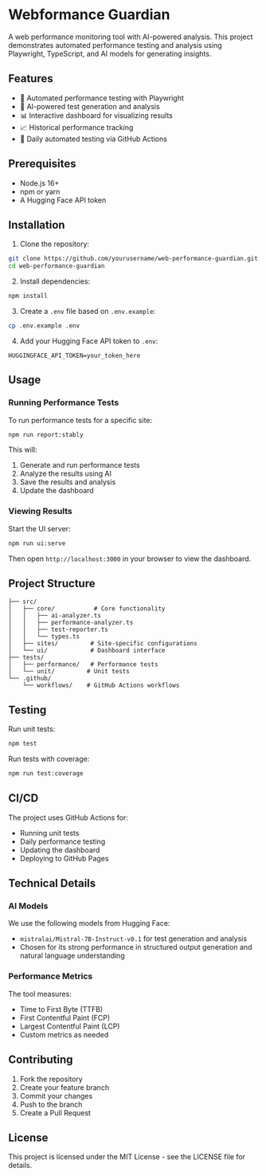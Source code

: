 # Webformance Guardian

A web performance monitoring tool with AI-powered analysis. This project demonstrates automated performance testing and analysis using Playwright, TypeScript, and AI models for generating insights.

## Features

- 🚀 Automated performance testing with Playwright
- 🧠 AI-powered test generation and analysis
- 📊 Interactive dashboard for visualizing results
- 📈 Historical performance tracking
- 🔄 Daily automated testing via GitHub Actions

## Prerequisites

- Node.js 16+
- npm or yarn
- A Hugging Face API token

## Installation

1. Clone the repository:
```bash
git clone https://github.com/yourusername/web-performance-guardian.git
cd web-performance-guardian
```

2. Install dependencies:
```bash
npm install
```

3. Create a `.env` file based on `.env.example`:
```bash
cp .env.example .env
```

4. Add your Hugging Face API token to `.env`:
```
HUGGINGFACE_API_TOKEN=your_token_here
```

## Usage

### Running Performance Tests

To run performance tests for a specific site:

```bash
npm run report:stably
```

This will:
1. Generate and run performance tests
2. Analyze the results using AI
3. Save the results and analysis
4. Update the dashboard

### Viewing Results

Start the UI server:

```bash
npm run ui:serve
```

Then open `http://localhost:3000` in your browser to view the dashboard.

## Project Structure

```
├── src/
│   ├── core/           # Core functionality
│   │   ├── ai-analyzer.ts
│   │   ├── performance-analyzer.ts
│   │   ├── test-reporter.ts
│   │   └── types.ts
│   ├── sites/         # Site-specific configurations
│   └── ui/            # Dashboard interface
├── tests/
│   ├── performance/   # Performance tests
│   └── unit/         # Unit tests
└── .github/
    └── workflows/    # GitHub Actions workflows
```

## Testing

Run unit tests:
```bash
npm test
```

Run tests with coverage:
```bash
npm run test:coverage
```

## CI/CD

The project uses GitHub Actions for:
- Running unit tests
- Daily performance testing
- Updating the dashboard
- Deploying to GitHub Pages

## Technical Details

### AI Models

We use the following models from Hugging Face:
- `mistralai/Mistral-7B-Instruct-v0.1` for test generation and analysis
- Chosen for its strong performance in structured output generation and natural language understanding

### Performance Metrics

The tool measures:
- Time to First Byte (TTFB)
- First Contentful Paint (FCP)
- Largest Contentful Paint (LCP)
- Custom metrics as needed

## Contributing

1. Fork the repository
2. Create your feature branch
3. Commit your changes
4. Push to the branch
5. Create a Pull Request

## License

This project is licensed under the MIT License - see the LICENSE file for details. 